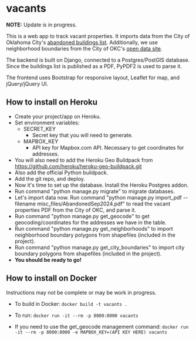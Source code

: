 # vacants

**NOTE:** Update is in progress.

This is a web app to track vacant properties. It imports data from the City of Oklahoma City's [abandoned buildings list](https://www.okc.gov/departments/development-services/code-enforcement/abandoned-buildings). Additionally, we use neighborhood boundaries from the City of OKC's [open data site](https://data.okc.gov/).

The backend is built on Django, connected to a Postgres/PostGIS database. Since the buildings list is published as a PDF, PyPDF2 is used to parse it.

The frontend uses Bootstrap for responsive layout, Leaflet for map, and jQuery/jQuery UI.

## How to install on Heroku

* Create your project/app on Heroku.
* Set environment variables:
    * SECRET_KEY
        * Secret key that you will need to generate.
    * MAPBOX_KEY
        * API key for Mapbox.com API. Necessary to get coordinates for addresses.
* You will also need to add the Heroku Geo Buildpack from https://github.com/heroku/heroku-geo-buildpack.git
* Also add the official Python buildpack.
* Add the git repo, and deploy.
* Now it's time to set up the database. Install the Heroku Postgres addon.
* Run command "python manage.py migrate" to migrate databases.
* Let's import data now. Run command "python manage.py import_pdf --filename misc_files/AbandonedSep2024.pdf" to read the vacant properties PDF from the City of OKC, and parse it.
* Run command "python manage.py get_geocode" to get geocoding/coordinates for the addresses we have in the table.
* Run command "python manage.py get_neighborhoods" to import neighborhood boundary polygons from shapefiles (included in the project).
* Run command "python manage.py get_city_boundaries" to import city boundary polygons from shapefiles (included in the project).
* **You should be ready to go!**

## How to install on Docker

Instructions may not be complete or may be work in progress.

* To build in Docker: `docker build -t vacants .`

* To run: `docker run -it --rm -p 8000:8000 vacants`

* If you need to use the get_geocode management command: `docker run -it --rm -p 8000:8000 -e MAPBOX_KEY=(API KEY HERE) vacants`
